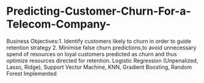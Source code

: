 # Predicting-Customer-Churn-For-a-Telecom-Company-
Business Objectives:1. Identify customers likely to churn in order to guide retention strategy
                    2. Minimise false churn predictions,to avoid unnecessary spend of resources on loyal customers predicted as churn and thus optimize resources 
                    directed for retention.
Logistic Regression (Unpenalized, Lasso, Ridge), Support Vector Machine, KNN, Gradient Boosting, Random Forest Implemented 
